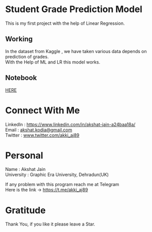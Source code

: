 # Student Grade Prediction Model
This is my first project with the help of Linear Regression.</br>

## Working
In the dataset from Kaggle , we have taken various data depends on prediction of grades.</br>
With the Help of ML and LR this model works.

## Notebook
[HERE](https://github.com/akshatprogrammer/Student_Grade_Prediction_Model/blob/main/Student_Grade_Prediction_Model.ipynb)

# Connect With Me
LinkedIn : https://www.linkedin.com/in/akshat-jain-a24baa18a/<br/>
Email : akshat.kodia@gmail.com<br/>
Twitter : www.twitter.com/akki_aj89<br/>

# Personal
Name : Akshat Jain<br/>
University : Graphic Era University, Dehradun(UK)

If any problem with this program reach me at Telegram<br/>
Here is the link -> https://t.me/akki_aj89

# Gratitude
Thank You, if you like it please leave a Star.

        
      
